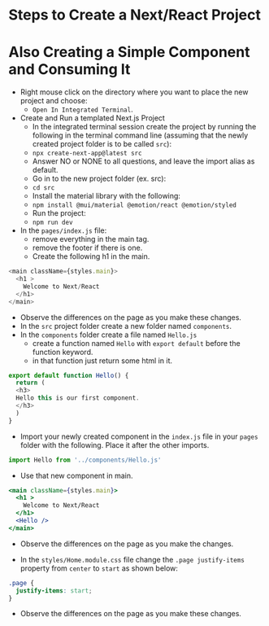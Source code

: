 # Steps to Create a Next/React Project 
# Also Creating a Simple Component and Consuming It

- Right mouse click on the directory where you want to place the new project and choose:
  - `Open In Integrated Terminal`.
- Create and Run a templated Next.js Project
  - In the integrated terminal session create the project by running the following in the terminal command line (assuming that the newly created project folder is to be called `src`):
  - `npx create-next-app@latest src`
  - Answer NO or NONE to all questions, and leave the import alias as default.
  - Go in to the new project folder (ex. src):
  - `cd src`
  - Install the material library with the following:
  - `npm install @mui/material @emotion/react @emotion/styled`
  - Run the project:
  - `npm run dev`
- In the `pages/index.js` file:
  - remove everything in the main tag.
  - remove the footer if there is one.
  - Create the following h1 in the main.

```js
<main className={styles.main}>
  <h1 >
    Welcome to Next/React
  </h1>
</main>
```

- Observe the differences on the page as you make these changes.
- In the `src` project folder create a new folder named `components`.
- In the `components` folder create a file named `Hello.js`
  - create a function named `Hello` with `export default` before the function keyword.
  - in that function just return some html in it.

```js
export default function Hello() {
  return (
  <h3>
  Hello this is our first component.
  </h3>
  )
}
```

- Import your newly created component in the `index.js` file in your `pages` folder with the following. Place it after the other imports.

```js
import Hello from '../components/Hello.js'
```

- Use that new component in main.

```jsx
<main className={styles.main}>
  <h1 >
    Welcome to Next/React
  </h1>
  <Hello />
</main>
```

- Observe the differences on the page as you make the changes.

- In the `styles/Home.module.css` file change the `.page justify-items` property from `center` to `start` as shown below:

```css
.page {
  justify-items: start;
}
```

- Observe the differences on the page as you make these changes.
